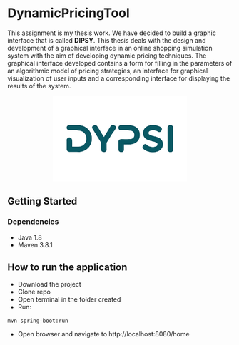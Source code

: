 # DynamicPricingTool
This assignment is my thesis work. We have decided to build a graphic interface that is called **DIPSY**.
This thesis deals with the design and development of a graphical interface in an online shopping simulation system with the aim of developing 
dynamic pricing techniques. The graphical interface developed contains a form for filling in the parameters of an algorithmic model of pricing 
strategies, an interface for graphical visualization of user inputs and a corresponding interface for displaying the results of the system. 


<p align="center">
  <img width="300"  src="src/main/webapp/sources/logo-05.png"  >
</p>

## Getting Started

### Dependencies

* Java 1.8
* Maven 3.8.1

## How to run the application

* Download the project
* Clone repo
* Open terminal in the folder created
* Run:

```
mvn spring-boot:run
```

* Open browser and navigate to http://localhost:8080/home



